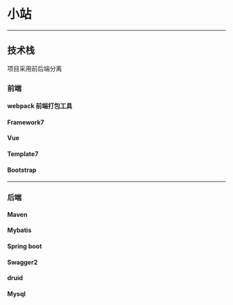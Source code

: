 # 小站
---
## 技术栈
项目采用前后端分离

### 前端
#### webpack 前端打包工具

#### Framework7

#### Vue

#### Template7

#### Bootstrap

---

### 后端


#### Maven

#### Mybatis

#### Spring boot

#### Swagger2

#### druid

#### Mysql

